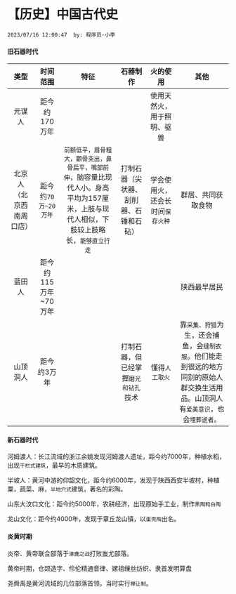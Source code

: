 # 【历史】中国古代史

`2023/07/16 12:00:47  by: 程序员·小李`

#### 旧石器时代

| 类型| 时间范围| 特征| 石器制作| 火的使用| 其他| 
|:--:|:--:|:--:|:--:|:--:|:--:|
| 元谋人 | 距今约170万年 | | | 使用天然火，用于照明、驱兽| |
| 北京人（北京西南周口店） | 距今约`70万~20万年` | `前额低平，眉骨粗大，颧骨突出，鼻骨扁平，嘴部前伸`，脑容量比现代人小。身高平均为157厘米，上肢与现代人相似，下肢较上肢略长，`能够直立行走`| 打制石器（尖状器、刮削器、石锤和石砧）| 学会使用火，还会长时间`保存火种`|  群居、共同获取食物 | 
| 蓝田人 | 距今约115万年~70万年 | | | | 陕西最早居民|
| 山顶洞人| 距今约3万年|  | 打制石器，但已经掌握`磨光和钻孔`技术 | 懂得`人工取火` | 靠`采集、狩猎`为生，还会捕鱼，会`缝制衣服`。他们能走到很远的地方同别的原始人群交换生活用品。山顶洞人有`爱美意识`，也会`埋葬逝者`。|


#### 新石器时代

河姆渡人：长江流域的浙江余姚发现河姆渡人遗址，距今约7000年，种植水稻，出现`干栏式建筑`，最早的木质建筑。

半坡人：黄河中游的仰韶文化，距今约6000年，发现于陕西西安半坡村，种植粟，蔬菜、麻，`半地穴式`建筑，著名的彩陶。

山东大汶口文化：距今约5000年，农耕经济，出现原始手工业，制作`黑陶和白陶`

龙山文化：距今约4000年，发现于章丘龙山镇，以`蛋壳陶`出名。


#### 炎黄时期

炎帝、黄帝联合部落于`涿鹿之战`打败蚩尤部落。

黄帝时期，仓颉造字、伶伦精通音律、嫘祖缫丝纺织、隶首发明算盘

尧舜禹是黄河流域的几位部落首领，当时实行`禅让制`。